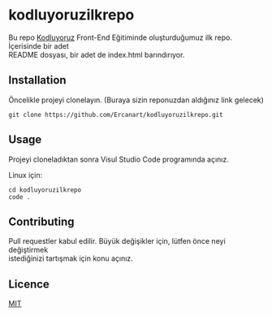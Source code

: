 # kodluyoruzilkrepo
Bu repo [Kodluyoruz](https://www.kodluyoruz.org/) Front-End Eğitiminde oluşturduğumuz ilk repo. İçerisinde bir adet  
README dosyası, bir adet de index.html barındırıyor.  
## Installation  
Öncelikle projeyi clonelayın. (Buraya sizin reponuzdan aldığınız link gelecek)  
```
git clone https://github.com/Ercanart/kodluyoruzilkrepo.git
```
## Usage
Projeyi cloneladıktan sonra Visul Studio Code programında açınız.  

Linux için:

```
cd kodluyoruzilkrepo  
code .

```
## Contributing
Pull requestler  kabul edilir. Büyük değişikler için, lütfen önce neyi değiştirmek  
istediğinizi tartışmak için konu açınız.

## Licence  

[MIT](https://opensource.org/licenses/MIT) 
